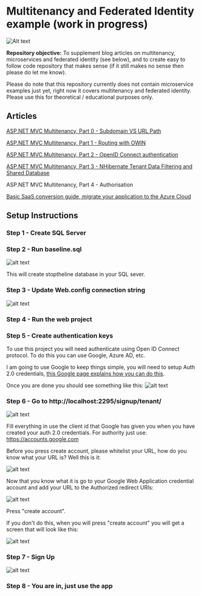 # Multitenancy and Federated Identity example (work in progress)

![Alt text](https://leanworkspace.visualstudio.com/_apis/public/build/definitions/3c44af5e-2843-4cf8-8e4f-b13743536cc3/4/badge?api-version=4.1-preview)

**Repository objective:** 
To supplement blog articles on multitenancy, microservices and federated identity (see below), and to create easy to follow code repository that makes sense (if it still makes no sense then please do let me know). 

Please do note that this repository currently does not contain microservice examples just yet, right now it covers multitenancy and federated identity. Please use this for theoretical / educational purposes only. 

## Articles 

[ASP.NET MVC Multitenancy, Part 0 - Subdomain VS URL Path](http://www.zankavtaskin.com/2018/05/aspnet-mvc-multitenancy-part-0.html)

[ASP.NET MVC Multitenancy, Part 1 - Routing with OWIN](http://www.zankavtaskin.com/2017/08/aspnet-mvc-multitenant-routing-with-owin.html)

[ASP.NET MVC Multitenancy, Part 2 - OpenID Connect authentication](http://www.zankavtaskin.com/2017/11/aspnet-mvc-multitenancy-part-2-openid.html)

[ASP.NET MVC Multitenancy, Part 3 - NHibernate Tenant Data Filtering and Shared Database](http://www.zankavtaskin.com/2017/12/aspnet-mvc-multitenancy-nhinbernate-shared-database-tenant-data-filtering.html)

ASP.NET MVC Multitenancy, Part 4 - Authorisation

[Basic SaaS conversion guide, migrate your application to the Azure Cloud]( http://www.zankavtaskin.com/2016/12/basic-saas-conversion-guide-migrate.html)

## Setup Instructions

### Step 1 - Create SQL Server 

### Step 2 - Run baseline.sql

![alt text](READMEArtefacts/baseline.png "Baseline SQL")

This will create stoptheline database in your SQL sever. 

### Step 3 - Update Web.config connection string

![alt text](READMEArtefacts/webconfig.png "Web.Config")

### Step 4 - Run the web project 

### Step 5 - Create authentication keys

To use this project you will need authenticate using Open ID Connect protocol. To do this you can use Google, Azure AD, etc. 

I am going to use Google to keep things simple, you will need to setup Auth 2.0 credentials, [this Google page explains how you can do this](https://developers.google.com/identity/protocols/OpenIDConnect). 

Once you are done you should see something like this:
![alt text](READMEArtefacts/authcred.png "auth credentials")

### Step 6 - Go to http://localhost:2295/signup/tenant/

![alt text](READMEArtefacts/create.png "Create Account")

Fill everything in use the client id that Google has given you when you have created your auth 2.0 credentials. For authority just use: https://accounts.google.com

Before you press create account, please whitelist your URL, how do you know what your URL is? Well this is it:

![alt text](READMEArtefacts/urlpreview.png "URL Preview")

Now that you know what it is go to your Google Web Application credential account and add your URL to the Authorized redirect URIs:

![alt text](READMEArtefacts/authdetail.png "URL Preview")

Press "create account".

If you don't do this, when you will press "create account" you will get a screen that will look like this:


![alt text](READMEArtefacts/notwhitelisted.png "Not whitelisted")

### Step 7 - Sign Up

![alt text](READMEArtefacts/signup.png "Sign up")

### Step 8 - You are in, just use the app